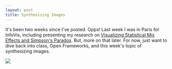 ```yaml
---
layout: post
title: Synthesizing Images
---
```


It's been two weeks since I've posted. Opps! Last week I was in Paris for InfoVis, including presenting my research on [Visualizing Statistical Mix Effects and Simpson's Paradox](http://research.google.com/pubs/pub42901.html). But, more on that later. For now, just want to dive back into class, Open Frameworks, and this week's topic of synthesizing images.  

![](https://dchtm6r471mui.cloudfront.net/hackpad.com_Sj61nBYJxjG_p.232391_1416242475748_Screen%20Shot%202014-11-17%20at%2011.39.45%20AM.png)
